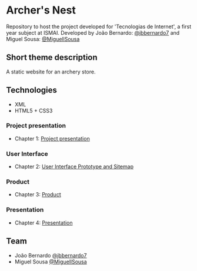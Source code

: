 # Archer's Nest

Repository to host the project developed for 'Tecnologias de Internet', a first year subject at ISMAI. Developed by João Bernardo: [@jbbernardo7](https://github.com/jbbernardo7) and Miguel Sousa: [@MiguellSousa](https://github.com/MiguellSousa)

## Short theme description

 A static website for an archery store.

## Technologies


* XML
* HTML5 + CSS3


### Project presentation
* Chapter 1: [Project presentation](planning/c1.md)
### User Interface 
* Chapter 2: [User Interface Prototype and Sitemap](planning/c2.md)
### Product
* Chapter 3: [Product](planning/c3.md)
### Presentation
* Chapter 4: [Presentation](planning/c4.md)

## Team
* João Bernardo [@jbbernardo7](https://github.com/jbbernardo7)
* Miguel Sousa [@MiguellSousa](https://github.com/MiguellSousa)
